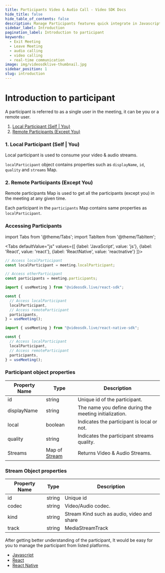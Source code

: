 ```yaml
---
title: Participants Video & Audio Call - Video SDK Docs
hide_title: false
hide_table_of_contents: false
description: Manage Participants features quick integrate in Javascript, React JS, Android, IOS, React Native, Flutter with Video SDK to add live video & audio conferencing to your applications.
sidebar_label: Introduction
pagination_label: Introduction to participant
keywords:
  - Exit Meeting
  - Leave Meeting
  - audio calling
  - video calling
  - real-time communication
image: img/videosdklive-thumbnail.jpg
sidebar_position: 1
slug: introduction
---
```


# Introduction to participant

A participant is referred to as a single user in the meeting, it can be you or a remote user.

1. [Local Participant (Self | You)](/docs/guide/video-and-audio-calling-api-sdk/features/manage-participants/manage-participants#1-local-participant-self--you)
2. [Remote Participants (Except You)](/docs/guide/video-and-audio-calling-api-sdk/features/manage-participants/manage-participants#2-remote-participants-except-you)

### 1. Local Participant (Self | You)

Local participant is used to consume your video & audio streams.

`localParticipant` object contains properties such as `displayName`, `id`, `quality` and `streams` Map.

### 2. Remote Participants (Except You)

Remote participants Map is used to get all the participants (except you) in the meeting at any given time.

Each participant in the `participants` Map contains same properties as `localParticipant`.

### Accessing Participants

import Tabs from '@theme/Tabs';
import TabItem from '@theme/TabItem';

<Tabs
defaultValue="js"
values={[
{label: 'JavaScript', value: 'js'},
{label: 'React', value: 'react'},
{label: 'ReactNative', value: 'reactnative'}
]}>
<TabItem value="js">

```js
// Access localParticipant
const localParticipant = meeting.localParticipant;

// Access otherParticipant
const participants = meeting.participants;
```

</TabItem>
<TabItem value="react">

```js
import { useMeeting } from "@videosdk.live/react-sdk";

const {
  // Access localParticipant
  localParticipant,
  // Access remoteParticipant
  participants,
} = useMeeting();
```

</TabItem>
<TabItem value="reactnative">

```js
import { useMeeting } from "@videosdk.live/react-native-sdk";

const {
  // Access localParticipant
  localParticipant,
  // Access remoteParticipant
  participants,
} = useMeeting();
```

</TabItem>

</Tabs>

### Participant object properties

| Property Name | Type                                                                                                                                   | Description                                            |
| ------------- | -------------------------------------------------------------------------------------------------------------------------------------- | ------------------------------------------------------ |
| id            | string                                                                                                                                 | Unique id of the participant.                          |
| displayName   | string                                                                                                                                 | The name you define during the meeting initialization. |
| local         | boolean                                                                                                                                | Indicates the participant is local or not.             |
| quality       | string                                                                                                                                 | Indicates the participant streams quality.             |
| Streams       | Map of [Stream](/docs/guide/video-and-audio-calling-api-sdk/features/manage-participants/manage-participants#stream-object-properties) | Returns Video & Audio Streams.                         |

### Stream Object properties

| Property Name | Type   | Description                                |
| ------------- | ------ | ------------------------------------------ |
| id            | string | Unique id                                  |
| codec         | string | Video/Audio codec.                         |
| kind          | string | Stream Kind such as audio, video and share |
| track         | string | MediaStreamTrack                           |

After getting better understanding of the participant, It would be easy for you to manage the participant from listed platforms.

- [Javascript](/docs/guide/video-and-audio-calling-api-sdk/features/manage-participants/javascript)
- [React](/docs/guide/video-and-audio-calling-api-sdk/features/manage-participants/react)
- [React Native](/docs/guide/video-and-audio-calling-api-sdk/features/manage-participants/react-native)
